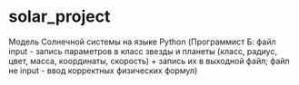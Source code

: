 # solar_project
Модель Солнечной системы на языке Python
(Программист Б:
файл input - запись параметров в класс звезды и планеты (класс, радиус, цвет, масса, координаты, скорость) + запись их в выходной файл;
файл не input - ввод корректных физических формул)
